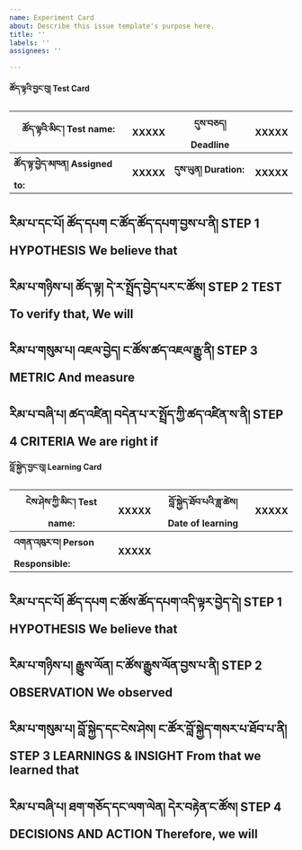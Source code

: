 ```yaml
---
name: Experiment Card
about: Describe this issue template's purpose here.
title: ''
labels: ''
assignees: ''

---
```


**ཚོད་ལྟའི་བྱང་བུ། Test Card**

| ཚོད་ལྟའི་མིང་། Test name: | XXXXX | དུས་བཅད། Deadline | XXXXX |
|----------|----------|----------|----------|
| **ཚོད་ལྟ་བྱེད་མཁན། Assigned to:** | **XXXXX** | **དུས་ཡུན། Duration:** | **XXXXX** |

**རིམ་པ་དང་པོ། ཚོད་དཔག** ང་ཚོད་ཚོད་དཔག་བྱས་པ་ནི།
**STEP 1 HYPOTHESIS** We believe that
-

**རིམ་པ་གཉིས་པ། ཚོད་ལྟ།** དེ་ར་སྤྲོད་བྱེད་པར་ང་ཚོས།
**STEP 2 TEST** To verify that, We will
-

**རིམ་པ་གསུམ་པ། འཇལ་བྱེད།** ང་ཚོས་ཚད་འཇལ་རྒྱུ་ནི།
**STEP 3 METRIC** And measure
-

**རིམ་པ་བཞི་པ། ཚད་འཛིན།** བདེན་པ་ར་སྤྲོད་ཀྱི་ཚད་འཛིན་ས་ནི།
**STEP 4 CRITERIA** We are right if
-

**བློ་སྐྱེད་བྱང་བུ། Learning Card**

| ངེས་ཤེས་ཀྱི་མིང་། Test name: | XXXXX | བློ་སྐྱེད་ཐོབ་པའི་ཟླ་ཚེས། Date of learning | XXXXX |
|----------|----------|----------|----------|
| **འགན་འཁུར་བ། Person Responsible:** | **XXXXX** | 

**རིམ་པ་དང་པོ། ཚོད་དཔག** ང་ཚོས་ཚོད་དཔག་འདི་ལྟར་བྱེད་དེ།
**STEP 1 HYPOTHESIS** We believe that
-

**རིམ་པ་གཉིས་པ། རྒྱུས་ལོན།** ང་ཚོས་རྒྱུས་ལོན་བྱས་པ་ནི།
**STEP 2 OBSERVATION** We observed
-

**རིམ་པ་གསུམ་པ། བློ་སྐྱེད་དང་ངེས་ཤེས།** ང་ཚོར་བློ་སྐྱེད་གསར་པ་ཐོབ་པ་ནི།
**STEP 3 LEARNINGS & INSIGHT** From that we learned that
-

**རིམ་པ་བཞི་པ། ཐག་གཅོད་དང་ལག་ལེན།** དེར་བརྟེན་ང་ཚོས།
**STEP 4 DECISIONS AND ACTION** Therefore, we will
-
